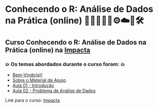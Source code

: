 # Conhecendo o R: Análise de Dados na Prática (online) 👨🏻‍💻🤖🤯⚙️☁️🎲🛠️
## Curso Conhecendo o R: Análise de Dados na Prática (online) na [Impacta](https://www.impacta.com.br/cursos/conhecendo-o-r-analise-de-dados-na-pratica-online)
### 💥 Os temas abordados durante o curso foram: 💥
- [Bem-Vindo(a)!](https://github.com/romulovieira777/Conhecendo_o_R-_Analise_de_Dados_na_Pratica_Online/tree/main/Bem_Vindo)
- [Sobre o Material de Apoio](https://github.com/romulovieira777/Conhecendo_o_R-_Analise_de_Dados_na_Pratica_Online/tree/main/Sobre_o_Material_de_Apoio)
- [Aula 01 - Introdução](https://github.com/romulovieira777/Conhecendo_o_R_Analise_de_Dados_na_Pratica_Online/tree/main/Aula_01_Introducao)
- [Aula 02 - Problema de Análise de Dados](https://github.com/romulovieira777/Conhecendo_o_R_Analise_de_Dados_na_Pratica_Online/tree/main/Aula_02_Problema_de_Analise_de_Dados)

Link para o curso: [Impacta](https://www.impacta.com.br/cursos/conhecendo-o-r-analise-de-dados-na-pratica-online)
